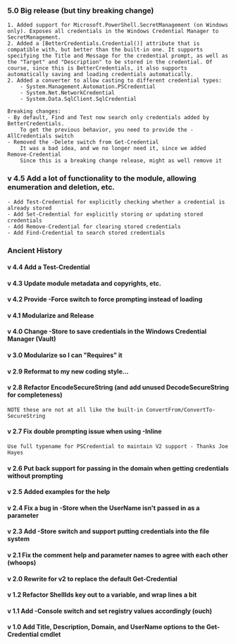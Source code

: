 ### 5.0 Big release (but tiny breaking change)

    1. Added support for Microsoft.PowerShell.SecretManagement (on Windows only). Exposes all credentials in the Windows Credential Manager to SecretManagement.
    2. Added a [BetterCredentials.Credential()] attribute that is compatible with, but better than the built-in one. It supports specifying the Title and Message for the credential prompt, as well as the "Target" and "Description" to be stored in the credential. Of course, since this is BetterCredentials, it also supports automatically saving and loading credentials automatically.
    2. Added a converter to allow casting to different credential types:
        - System.Management.Automation.PSCredential
        - System.Net.NetworkCredential
        - System.Data.SqlClient.SqlCredential

    Breaking changes:
    - By default, Find and Test now search only credentials added by BetterCredentials.
        To get the previous behavior, you need to provide the -AllCredentials switch
    - Removed the -Delete switch from Get-Credential
        It was a bad idea, and we no longer need it, since we added Remove-Credential
        Since this is a breaking change release, might as well remove it

### v 4.5 Add a lot of functionality to the module, allowing enumeration and deletion, etc.
    - Add Test-Credential for explicitly checking whether a credential is already stored
    - Add Set-Credential for explicitly storing or updating stored credentials
    - Add Remove-Credential for clearing stored credentials
    - Add Find-Credential to search stored credentials

### Ancient History

#### v 4.4 Add a Test-Credential

#### v 4.3 Update module metadata and copyrights, etc.

#### v 4.2 Provide -Force switch to force prompting instead of loading

#### v 4.1 Modularize and Release

#### v 4.0 Change -Store to save credentials in the Windows Credential Manager (Vault)

#### v 3.0 Modularize so I can "Requires" it

#### v 2.9 Reformat to my new coding style...

#### v 2.8 Refactor EncodeSecureString (and add unused DecodeSecureString for completeness)

    NOTE these are not at all like the built-in ConvertFrom/ConvertTo-SecureString

#### v 2.7 Fix double prompting issue when using -Inline

    Use full typename for PSCredential to maintain V2 support - Thanks Joe Hayes

#### v 2.6 Put back support for passing in the domain when getting credentials without prompting

#### v 2.5 Added examples for the help

#### v 2.4 Fix a bug in -Store when the UserName isn't passed in as a parameter

#### v 2.3 Add -Store switch and support putting credentials into the file system

#### v 2.1 Fix the comment help and parameter names to agree with each other (whoops)

#### v 2.0 Rewrite for v2 to replace the default Get-Credential

#### v 1.2 Refactor ShellIds key out to a variable, and wrap lines a bit

#### v 1.1 Add -Console switch and set registry values accordingly (ouch)

#### v 1.0 Add Title, Description, Domain, and UserName options to the Get-Credential cmdlet